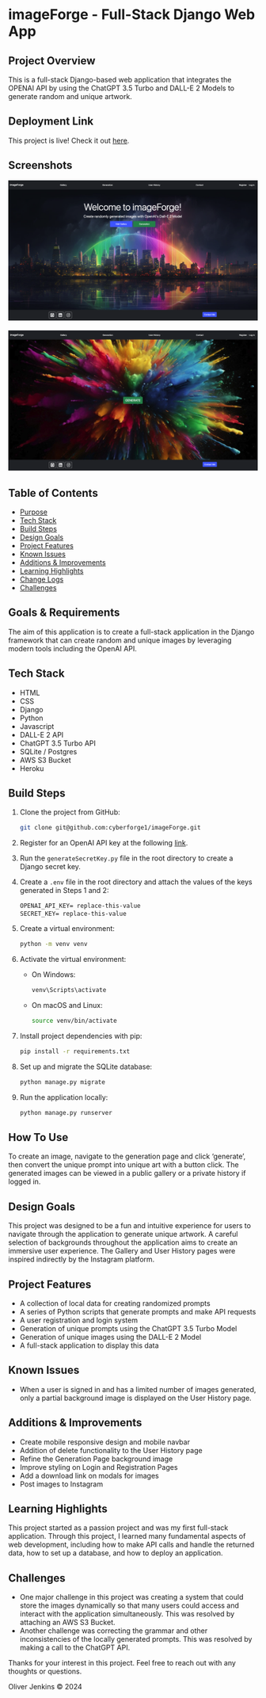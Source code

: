 # imageForge - Full-Stack Django Web App

## Project Overview
This is a full-stack Django-based web application that integrates the OPENAI API by using the ChatGPT 3.5 Turbo and DALL-E 2 Models to generate random and unique artwork.

## Deployment Link
This project is live! Check it out [here](https://imageforgelive-e87a9f628780.herokuapp.com/).

## Screenshots
![imageForge Homepage](static/backgrounds/project-screenshot.png)
<br />
<br />
![imageForge Generation](static/backgrounds/project-screenshot-2.png)

## Table of Contents
- [Purpose](#purpose)
- [Tech Stack](#tech-stack)
- [Build Steps](#build-steps)
- [Design Goals](#design-goals)
- [Project Features](#project-features)
- [Known Issues](#known-issues)
- [Additions & Improvements](#additions--improvements)
- [Learning Highlights](#learning-highlights)
- [Change Logs](#change-logs)
- [Challenges](#challenges)

## Goals & Requirements
The aim of this application is to create a full-stack application in the Django framework that can create random and unique images by leveraging modern tools including the OpenAI API.

## Tech Stack
- HTML
- CSS
- Django 
- Python
- Javascript
- DALL-E 2 API
- ChatGPT 3.5 Turbo API
- SQLite / Postgres
- AWS S3 Bucket
- Heroku

## Build Steps 
1. Clone the project from GitHub:
   ```bash
   git clone git@github.com:cyberforge1/imageForge.git

2. Register for an OpenAI API key at the following [link](https://openai.com/index/openai-api/).

3. Run the `generateSecretKey.py` file in the root directory to create a Django secret key.

4. Create a `.env` file in the root directory and attach the values of the keys generated in Steps 1 and 2:

    ```plaintext
    OPENAI_API_KEY= replace-this-value
    SECRET_KEY= replace-this-value
    ```

5. Create a virtual environment:
    ```bash
    python -m venv venv
    ```

6. Activate the virtual environment:
    - On Windows:
        ```bash
        venv\Scripts\activate
        ```
    - On macOS and Linux:
        ```bash
        source venv/bin/activate
        ```

7. Install project dependencies with pip:
    ```bash
    pip install -r requirements.txt
    ```

8. Set up and migrate the SQLite database:
    ```bash
    python manage.py migrate
    ```

9. Run the application locally:
    ```bash
    python manage.py runserver
    ```

## How To Use

To create an image, navigate to the generation page and click ‘generate’, then convert the unique prompt into unique art with a button click. The generated images can be viewed in a public gallery or a private history if logged in.

## Design Goals

This project was designed to be a fun and intuitive experience for users to navigate through the application to generate unique artwork. A careful selection of backgrounds throughout the application aims to create an immersive user experience. The Gallery and User History pages were inspired indirectly by the Instagram platform.

## Project Features

- A collection of local data for creating randomized prompts
- A series of Python scripts that generate prompts and make API requests
- A user registration and login system
- Generation of unique prompts using the ChatGPT 3.5 Turbo Model
- Generation of unique images using the DALL-E 2 Model
- A full-stack application to display this data

## Known Issues

- When a user is signed in and has a limited number of images generated, only a partial background image is displayed on the User History page.

## Additions & Improvements

- Create mobile responsive design and mobile navbar
- Addition of delete functionality to the User History page
- Refine the Generation Page background image
- Improve styling on Login and Registration Pages
- Add a download link on modals for images
- Post images to Instagram

## Learning Highlights

This project started as a passion project and was my first full-stack application. Through this project, I learned many fundamental aspects of web development, including how to make API calls and handle the returned data, how to set up a database, and how to deploy an application.

## Challenges

- One major challenge in this project was creating a system that could store the images dynamically so that many users could access and interact with the application simultaneously. This was resolved by attaching an AWS S3 Bucket.
- Another challenge was correcting the grammar and other inconsistencies of the locally generated prompts. This was resolved by making a call to the ChatGPT API.

Thanks for your interest in this project. Feel free to reach out with any thoughts or questions.

Oliver Jenkins © 2024
